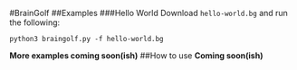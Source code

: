 #BrainGolf
##Examples
###Hello World
Download `hello-world.bg` and run the following:

    python3 braingolf.py -f hello-world.bg

**More examples coming soon(ish)**
##How to use
**Coming soon(ish)**
